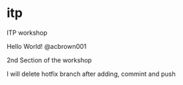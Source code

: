 # itp
ITP workshop

Hello World! @acbrown001

2nd Section of the workshop

I will delete hotfix branch after adding, commint and push